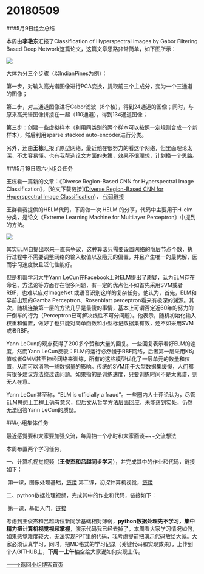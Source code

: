# 20180509

###5月9日组会总结

本周由**李艳东**汇报了Classification of Hyperspectral Images by Gabor Filtering Based Deep Network这篇论文，这篇文章思路非常简单，如下图所示：

![](http://ww1.sinaimg.cn/large/6deb72a3ly1fr8t7gyjkyj20rz06tafk.jpg)

大体为分三个步骤（以IndianPines为例）：

第一步，对输入高光谱图像进行PCA变换，提取前三个主成分，变为一个三通道的图像；

第二步，对三通道图像进行Gabor滤波（8个核），得到24通道的图像；同时，与原来高光谱图像拼接在一起（110通道），得到134通道图像；

第三步：创建一些虚拟样本（利用同类别的两个样本可以按照一定规则合成一个新样本），然后利用sparse stacked auto-encoder进行分类。

另外，还由**王栋**汇报了原型网络，最近他在很努力的看这个网络，但里面理论太深，不太容易懂。也有我帮选论文方面的失策，效果不很理想，计划换一个思路。



###5月19日周六小组会任务

王栋看一篇新的文章：《Diverse Region-Based CNN for Hyperspectral Image Classification》，[论文下载链接]([Diverse Region-Based CNN for Hyperspectral Image Classification](http://cist.buct.edu.cn/staff/WeiLi/Lee_Journals/2018/2018_TIP_DR_CNN.pdf))， [代码链接](http://cist.buct.edu.cn/staff/WeiLi/Lee_Journals/share_code/DR_CNN_scripts.zip)

王群看我提供的HELM代码，下周做一次 HELM 的分享，代码中主要用于H-elm分类，是论文《Extreme Learning Machine for Multilayer Perceptron》中提到的方法。

![](http://ww1.sinaimg.cn/large/6deb72a3ly1fr8uezox6bj211a0jeqbz.jpg)

其实ELM自提出以来一直有争议，这种算法只需要设置网络的隐层节点个数，执行过程中不需要调整网络的输入权值以及隐元的偏置，并且产生唯一的最优解，因而学习速度快且泛化性能好。

但是机器学习大牛Yann LeCun在Facebook上对ELM提出了质疑，认为ELM存在命名、方法论等方面存在很多问题，有一定的优点但不如首先采用SVM或者RBF，也难以应对ImageNet 或语音识别这样的复杂任务。他认为，首先，ELM和早前出现的Gamba Perceptron、Rosenblatt perceptron看来有极深的渊源。其次，随机连接第一层的方法几乎是最傻的事情，基本上可谓否定近60年的努力的开倒车的行为（Perceptron已可解决线性不可分问题）。他表示，随机初始化输入权重和偏置，做好了也只能对简单函数和小型标记数据集有效，还不如采用SVM或者RBF。

Yann LeCun的观点获得了200多个赞和大量的回复。一些回复表示看好ELM的速度，然而Yann LeCun反驳：ELM的运行必然慢于RBF网络，后者第一层采用K均值或者GMM甚至神经网络来训练，所有的这些模型优化了一层单元的数量和位置，从而可以消除一些数据量的影响。传统的SVM用于大型数据集缓慢，人们都有很多建议方法绕过该问题。如果指的是训练速度，只要训练时间不是太离谱，则无人在意。

Yann LeCun甚至称，“ELM is officially a fraud”。一些圈内人士评论认为，尽管ELM思想上工程上确有意义，但后文从哲学方法层面回应，未能落到实处，仍然无法回答Yann LeCun的质疑。



###小组集体任务

最近感觉要和大家要加强交流，每周抽一个小时和大家面谈~~~交流想法

本周布置两个学习任务，

一、计算机视觉视频（**王俊杰和吕越同步学习**），并完成其中的作业和代码，链接如下：

​                  第一课，图像处理基础，[链接](https://www.jianguoyun.com/p/DYZD6EUQrKKIBhjwz1M)      第二课，初探计算机视觉，[链接](https://www.jianguoyun.com/p/DVUQYOcQrKKIBhiH0FM)

二、python数据处理视频，完成其中的作业和代码，链接如下：

​                   第一课，基础入门，[链接](https://www.jianguoyun.com/p/DQSkzfEQrKKIBhic0FM)

考虑到王俊杰和吕越两位新同学基础相对薄弱，**python数据处理先不学习，集中精力把计算机视觉视频掌握**，演示代码我已经去掉了，本周看大家学习情况如何，如果感觉难度较大，无法实现PPT里的代码，我考虑提前把演示代码放给大家。大家必须认真学习，同时，把MD格式的学习记录（关键代码和实现效果），上传到个人GITHUB上，**下周一上午**抽空给大家说如何实现上传。





[--->返回小组博客首页](./index.html)

